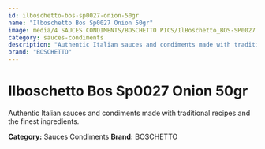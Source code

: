 ```yaml
---
id: ilboschetto-bos-sp0027-onion-50gr
name: "Ilboschetto Bos Sp0027 Onion 50gr"
image: media/4 SAUCES CONDIMENTS/BOSCHETTO PICS/IlBoschetto_BOS-SP0027 Onion 50gr.png
category: sauces-condiments
description: "Authentic Italian sauces and condiments made with traditional recipes and the finest ingredients."
brand: "BOSCHETTO"
---
```


# Ilboschetto Bos Sp0027 Onion 50gr

Authentic Italian sauces and condiments made with traditional recipes and the finest ingredients.

**Category:** Sauces Condiments
**Brand:** BOSCHETTO
